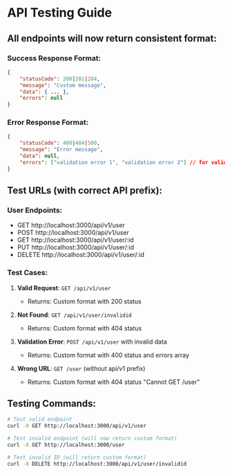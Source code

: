 # API Testing Guide

## All endpoints will now return consistent format:

### Success Response Format:

```json
{
    "statusCode": 200|201|204,
    "message": "Custom message",
    "data": { ... },
    "errors": null
}
```

### Error Response Format:

```json
{
    "statusCode": 400|404|500,
    "message": "Error message",
    "data": null,
    "errors": ["validation error 1", "validation error 2"] // for validation errors only
}
```

## Test URLs (with correct API prefix):

### User Endpoints:

- GET http://localhost:3000/api/v1/user
- POST http://localhost:3000/api/v1/user
- GET http://localhost:3000/api/v1/user/:id
- PUT http://localhost:3000/api/v1/user/:id
- DELETE http://localhost:3000/api/v1/user/:id

### Test Cases:

1. **Valid Request**: `GET /api/v1/user`

   - Returns: Custom format with 200 status

2. **Not Found**: `GET /api/v1/user/invalidid`

   - Returns: Custom format with 404 status

3. **Validation Error**: `POST /api/v1/user` with invalid data

   - Returns: Custom format with 400 status and errors array

4. **Wrong URL**: `GET /user` (without api/v1 prefix)
   - Returns: Custom format with 404 status "Cannot GET /user"

## Testing Commands:

```bash
# Test valid endpoint
curl -X GET http://localhost:3000/api/v1/user

# Test invalid endpoint (will now return custom format)
curl -X GET http://localhost:3000/user

# Test invalid ID (will return custom format)
curl -X DELETE http://localhost:3000/api/v1/user/invalidid
```
